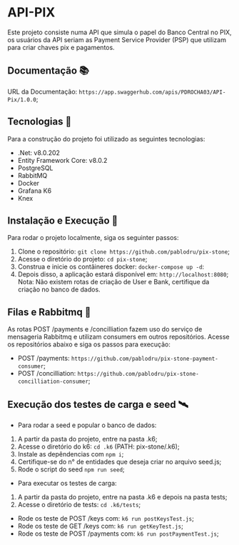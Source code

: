 # API-PIX

Este projeto consiste numa API que simula o papel do Banco Central no PIX, os usuários da API seriam as Payment Service Provider (PSP) que utilizam para criar chaves pix e pagamentos.

## Documentação 📚

URL da Documentação: `https://app.swaggerhub.com/apis/PDROCHA03/API-Pix/1.0.0`;

## Tecnologias 🔧

Para a construção do projeto foi utilizado as seguintes tecnologias:

- .Net: v8.0.202
- Entity Framework Core: v8.0.2
- PostgreSQL
- RabbitMQ
- Docker
- Grafana K6
- Knex

## Instalação e Execução 🚀

Para rodar o projeto localmente, siga os seguinter passos:

1. Clone o repositório: `git clone https://github.com/pablodru/pix-stone`;
2. Acesse o diretório do projeto: `cd pix-stone`;
3. Construa e inicie os contâineres docker: `docker-compose up -d`:
4. Depois disso, a aplicação estará disponível em: `http://localhost:8080`;
Nota: Não existem rotas de criação de User e Bank, certifique da criação no banco de dados.

## Filas e Rabbitmq 🐇

As rotas POST /payments e /concilliation fazem uso do serviço de mensageria Rabbitmq e utilizam consumers em outros repositórios. Acesse os repositórios abaixo e siga os passos para execução:

- POST /payments: `https://github.com/pablodru/pix-stone-payment-consumer`;
- POST /concilliation: `https://github.com/pablodru/pix-stone-concilliation-consumer`;

## Execução dos testes de carga e seed 🛰️

- Para rodar a seed e popular o banco de dados:

1. A partir da pasta do projeto, entre na pasta .k6;
2. Acesse o diretório do k6: `cd .k6` (PATH: pix-stone/.k6);
3. Instale as depêndencias com `npm i`;
4. Certifique-se do n° de entidades que deseja criar no arquivo seed.js;
5. Rode o script do seed `npm run seed`;

- Para executar os testes de carga:

1. A partir da pasta do projeto, entre na pasta .k6 e depois na pasta tests;
2. Acesse o diretório de tests: `cd .k6/tests`;
  - Rode os teste de POST /keys com: `k6 run postKeysTest.js`;
  - Rode os teste de GET /keys com: `k6 run getKeyTest.js`;
  - Rode os teste de POST /payments com: `k6 run postPaymentTest.js`;

